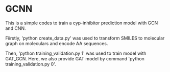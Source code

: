 # GCNN
This is a simple codes to train a cyp-inhibitor prediction model with GCN and CNN.

Fiirstly, 'python create_data.py' was used to transform SMILES to molecular graph on moleculars and encode AA sequences.

Then, 'python training_validation.py 1' was used to train model with GAT_GCN. Here, we also provide GAT model by command 'python training_validation.py 0'.
